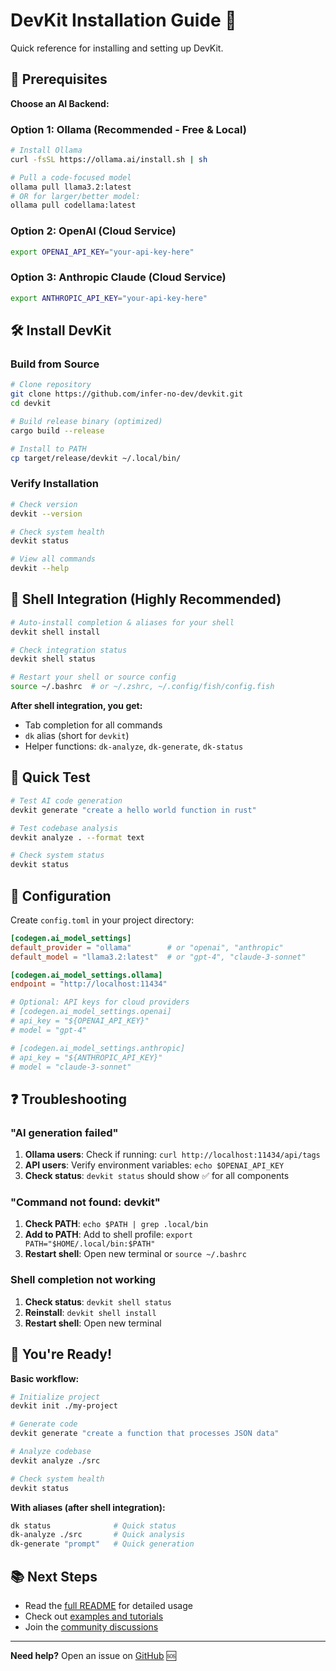 # DevKit Installation Guide 🚀

Quick reference for installing and setting up DevKit.

## 🎯 Prerequisites

**Choose an AI Backend:**

### Option 1: Ollama (Recommended - Free & Local)
```bash
# Install Ollama
curl -fsSL https://ollama.ai/install.sh | sh

# Pull a code-focused model
ollama pull llama3.2:latest
# OR for larger/better model:
ollama pull codellama:latest
```

### Option 2: OpenAI (Cloud Service)
```bash
export OPENAI_API_KEY="your-api-key-here"
```

### Option 3: Anthropic Claude (Cloud Service)
```bash
export ANTHROPIC_API_KEY="your-api-key-here"
```

## 🛠️ Install DevKit

### Build from Source
```bash
# Clone repository
git clone https://github.com/infer-no-dev/devkit.git
cd devkit

# Build release binary (optimized)
cargo build --release

# Install to PATH
cp target/release/devkit ~/.local/bin/
```

### Verify Installation
```bash
# Check version
devkit --version

# Check system health
devkit status

# View all commands
devkit --help
```

## 🐚 Shell Integration (Highly Recommended)

```bash
# Auto-install completion & aliases for your shell
devkit shell install

# Check integration status  
devkit shell status

# Restart your shell or source config
source ~/.bashrc  # or ~/.zshrc, ~/.config/fish/config.fish
```

**After shell integration, you get:**
- Tab completion for all commands
- `dk` alias (short for `devkit`)  
- Helper functions: `dk-analyze`, `dk-generate`, `dk-status`

## 🚀 Quick Test

```bash
# Test AI code generation
devkit generate "create a hello world function in rust"

# Test codebase analysis
devkit analyze . --format text

# Check system status
devkit status
```

## 🔧 Configuration

Create `config.toml` in your project directory:

```toml
[codegen.ai_model_settings]
default_provider = "ollama"        # or "openai", "anthropic"
default_model = "llama3.2:latest"  # or "gpt-4", "claude-3-sonnet"

[codegen.ai_model_settings.ollama]
endpoint = "http://localhost:11434"

# Optional: API keys for cloud providers
# [codegen.ai_model_settings.openai]
# api_key = "${OPENAI_API_KEY}"
# model = "gpt-4"

# [codegen.ai_model_settings.anthropic] 
# api_key = "${ANTHROPIC_API_KEY}"
# model = "claude-3-sonnet"
```

## ❓ Troubleshooting

### "AI generation failed"
1. **Ollama users**: Check if running: `curl http://localhost:11434/api/tags`
2. **API users**: Verify environment variables: `echo $OPENAI_API_KEY`
3. **Check status**: `devkit status` should show ✅ for all components

### "Command not found: devkit"
1. **Check PATH**: `echo $PATH | grep .local/bin`
2. **Add to PATH**: Add to shell profile: `export PATH="$HOME/.local/bin:$PATH"`
3. **Restart shell**: Open new terminal or `source ~/.bashrc`

### Shell completion not working
1. **Check status**: `devkit shell status`
2. **Reinstall**: `devkit shell install`
3. **Restart shell**: Open new terminal

## 🎉 You're Ready!

**Basic workflow:**
```bash
# Initialize project
devkit init ./my-project

# Generate code
devkit generate "create a function that processes JSON data"

# Analyze codebase
devkit analyze ./src

# Check system health
devkit status
```

**With aliases (after shell integration):**
```bash
dk status              # Quick status
dk-analyze ./src       # Quick analysis  
dk-generate "prompt"   # Quick generation
```

## 📚 Next Steps

- Read the [full README](README.md) for detailed usage
- Check out [examples and tutorials](examples/)
- Join the [community discussions](https://github.com/infer-no-dev/devkit/discussions)

---

**Need help?** Open an issue on [GitHub](https://github.com/infer-no-dev/devkit/issues) 🆘
